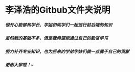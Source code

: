 # 李泽浩的Gitbub文件夹说明

##### 很开心能够和学长、学姐和同学们一起进行前后端的知识

##### 虽然我的基础不多，但是我希望能通过自己的勤奋学习

##### 努力补齐专业知识，也为后来的学弟学妹们做一点属于自己的贡献

##### 谢谢大家啦！~	

# 